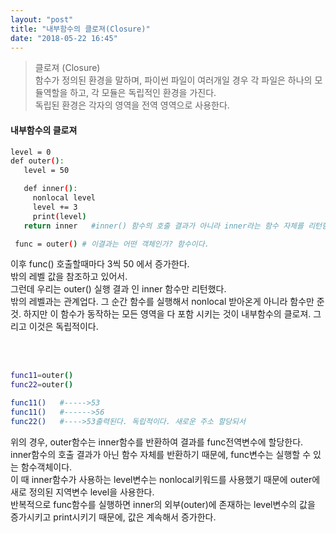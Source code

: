 ```yaml
---
layout: "post"
title: "내부함수의 클로져(Closure)"
date: "2018-05-22 16:45"
---
```


>클로져 (Closure)  
함수가 정의된 환경을 말하며, 파이썬 파일이 여러개일 경우 각 파일은 하나의 모듈역할을 하고, 각 모듈은 독립적인 환경을 가진다.  
독립된 환경은 각자의 영역을 전역 영역으로 사용한다.



#### 내부함수의 클로져

```bash
level = 0
def outer():
   level = 50

   def inner():
     nonlocal level
     level += 3
     print(level)
   return inner   #inner() 함수의 호출 결과가 아니라 inner라는 함수 자체를 리턴함.

 func = outer() # 이결과는 어떤 객체인가? 함수이다.
```
이후 func() 호출할때마다 3씩 50 에서 증가한다.  
밖의 레벨 값을 참조하고 있어서.  
그런데 우리는 outer() 실행 결과 인 inner 함수만 리턴했다.  
밖의 레벨과는 관계업다. 그 순간 함수를 실행해서 nonlocal
받아온게 아니라 함수만 준것.
하지만 이 함수가 동작하는 모든 영역을 다 포함 시키는 것이 내부함수의 클로져.
그리고 이것은 독립적이다.

<br><br>

```bash
func11=outer()
func22=outer()

func11()   #----->53
func11()   #------>56
func22()   #---->53출력된다. 독립적이다. 새로운 주소 할당되서
```

위의 경우, outer함수는 inner함수를 반환하여 결과를 func전역변수에 할당한다.  
inner함수의 호출 결과가 아닌 함수 자체를 반환하기 때문에, func변수는 실행할 수 있는 함수객체이다.  
이 때 inner함수가 사용하는 level변수는 nonlocal키워드를 사용했기 때문에 outer에 새로 정의된 지역변수 level을 사용한다.  
반복적으로 func함수를 실행하면 inner의 외부(outer)에 존재하는 level변수의 값을 증가시키고 print시키기 때문에, 값은 계속해서 증가한다.
